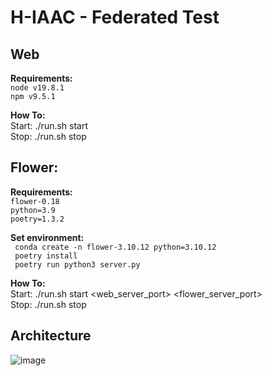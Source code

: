 
# H-IAAC - Federated Test

## Web
**Requirements:**\
`node v19.8.1`\
`npm v9.5.1`

**How To:**\
Start: ./run.sh start <port>\
Stop: ./run.sh stop

## Flower:

**Requirements:**\
`flower-0.18`\
`python=3.9`\
`poetry=1.3.2`

**Set environment:**\
` conda create -n flower-3.10.12 python=3.10.12`\
` poetry install`\
` poetry run python3 server.py`

**How To:**\
Start: ./run.sh start <web_server_port> <flower_server_port>\
Stop: ./run.sh stop


## Architecture

![image](https://github.com/H-IAAC/federated_test_server/assets/117912051/792effab-f8cd-44b6-8da6-6a0899634ae6)


